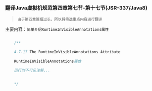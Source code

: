 ### 翻译Java虚拟机规范第四章第七节-第十七节(JSR-337/Java8)

> `由于第四章篇幅过长，所以将筛选重点内容进行翻译`

主要内容：`简单介绍RuntimeInVisibleAnnotations属性`


```java

    /**

    4.7.17 The RuntimeInVisibleAnnotations Attribute
    
    RuntimeInVisibleAnnotations属性

    运行时不可见注解...
    

    */



```